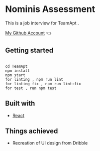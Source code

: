 # Nominis Assessment

This is a job interview for TeamApt .

[My Github Account](https://github.com/kingebere) :point_left:

## Getting started

```

cd TeamApt
npm install
npm start
for linting , npm run lint
for linting fix , npm run lint:fix
for test , run npm test
```

## Built with

- [React](https://reactjs.org/)

## Things achieved

- Recreation of UI design from Dribble
